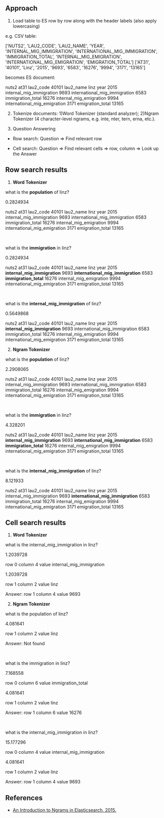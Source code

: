 ## Approach

1. Load table to ES row by row along with the header labels (also apply lowercasing)

e.g. CSV table:

['NUTS2', 'LAU2_CODE', 'LAU2_NAME', 'YEAR', 'INTERNAL_MIG_IMMIGRATION', 'INTERNATIONAL_MIG_IMMIGRATION', 'IMMIGRATION_TOTAL', 'INTERNAL_MIG_EMIGRATION', 'INTERNATIONAL_MIG_EMIGRATION', 'EMIGRATION_TOTAL']
['AT31', '40101', 'Linz', '2015', '9693', '6583', '16276', '9994', '3171', '13165']

becomes ES document:

nuts2 at31 lau2_code 40101 lau2_name linz year 2015 internal_mig_immigration 9693 international_mig_immigration 6583 immigration_total 16276 internal_mig_emigration 9994 international_mig_emigration 3171 emigration_total 13165

2. Tokenize documents: 1)Word Tokenizer (standard analyzer); 2)Ngram Tokenizer (4 character-level ngrams, e.g. inte, nter, tern, erna, etc.).

3. Question Answering

* Row search: Question => Find relevant row

* Cell search: Question => Find relevant cells => row, column => Look up the Answer


## Row search results

1. **Word Tokenizer**


what is the **population** of linz?  

0.2824934  

nuts2 at31 lau2_code 40101 lau2_name linz year 2015 internal_mig_immigration 9693 international_mig_immigration 6583 immigration_total 16276 internal_mig_emigration 9994 international_mig_emigration 3171 emigration_total 13165

<br>

what is the **immigration** in linz?  

0.2824934  

nuts2 at31 lau2_code 40101 lau2_name linz year 2015 **internal_mig_immigration** 9693 **international_mig_immigration** 6583 **immigration_total** 16276 internal_mig_emigration 9994 international_mig_emigration 3171 emigration_total 13165

<br>

what is the **internal_mig_immigration** of linz?  

0.5649868  

nuts2 at31 lau2_code 40101 lau2_name linz year 2015 **internal_mig_immigration** 9693 international_mig_immigration 6583 immigration_total 16276 internal_mig_emigration 9994 international_mig_emigration 3171 emigration_total 13165


2. **Ngram Tokenizer**


what is the **population** of linz?  

2.2908065  

nuts2 at31 lau2_code 40101 lau2_name linz year 2015 internal_mig_immigration 9693 international_mig_immigration 6583 immigration_total 16276 internal_mig_emigration 9994 international_mig_emigration 3171 emigration_total 13165

<br>

what is the **immigration** in linz?  

4.328201  

nuts2 at31 lau2_code 40101 lau2_name linz year 2015 **internal_mig_immigration** 9693 **international_mig_immigration** 6583 **immigration_total** 16276 internal_mig_emigration 9994 international_mig_emigration 3171 emigration_total 13165

<br>

what is the **internal_mig_immigration** of linz?  

8.121933  

nuts2 at31 lau2_code 40101 lau2_name linz year 2015 internal_mig_immigration 9693 **international_mig_immigration** 6583 immigration_total 16276 internal_mig_emigration 9994 international_mig_emigration 3171 emigration_total 13165


## Cell search results

1. **Word Tokenizer**

what is the internal_mig_immigration in linz?  

1.2039728  

row 0 column 4 value internal_mig_immigration  

1.2039728  

row 1 column 2 value linz  

Answer: row 1 column 4 value 9693

2. **Ngram Tokenizer**

what is the population of linz?  

4.081641  

row 1 column 2 value linz  

Answer: Not found

<br>

what is the immigration in linz?  

7.168558  

row 0 column 6 value immigration_total  

4.081641  

row 1 column 2 value linz  

Answer: row 1 column 6 value 16276

<br>

what is the internal_mig_immigration in linz?  

15.177296  

row 0 column 4 value internal_mig_immigration  

4.081641  

row 1 column 2 value linz  

Answer: row 1 column 4 value 9693


## References

* [An Introduction to Ngrams in Elasticsearch. 2015.](https://qbox.io/blog/an-introduction-to-ngrams-in-elasticsearch)
